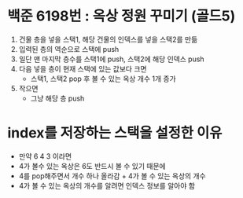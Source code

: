 # 백준 6198번 : 옥상 정원 꾸미기 (골드5)

 1. 건물 층을 넣을 스택1, 해당 건물의 인덱스를 넣을 스택2를 만듦
2. 입력된 층의 역순으로 스택에 push
3. 일단 맨 마지막 층수를 스택1에 push, 스택2에 해당 인덱스 push
4. 다음 넣을 층이 현재 스택에 있는 값보다 크면
   - 스택1, 스택2 pop 후 볼 수 있는 옥상 개수 1개 증가 
5. 작으면
   - 그냥 해당 층 push 
# index를 저장하는 스택을 설정한 이유
   - 만약 6 4 3 이라면
   - 4가 볼수 있는 옥상은 6도 반드시 볼 수 있기 때문에
   - 4를 pop해주면서 개수 하나 올라감 + 4가 볼 수 있는 옥상의 개수
   - 4가 볼 수 있는 옥상의 개수를 알려면 인덱스 정보를 알아야 함